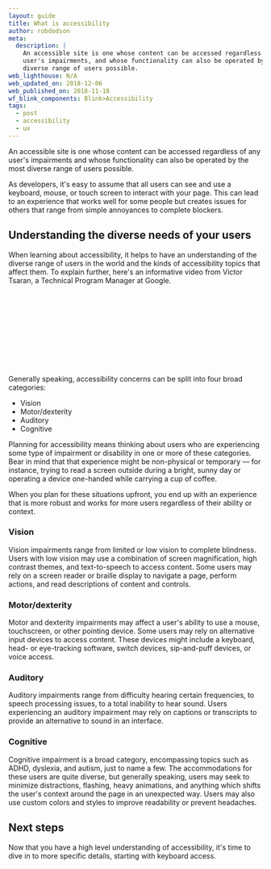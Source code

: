 ```yaml
---
layout: guide
title: What is accessibility
author: robdodson
meta:
  description: |
    An accessible site is one whose content can be accessed regardless of any
    user's impairments, and whose functionality can also be operated by the most
    diverse range of users possible.
web_lighthouse: N/A
web_updated_on: 2018-12-06
web_published_on: 2018-11-18
wf_blink_components: Blink>Accessibility
tags:
  - post
  - accessibility
  - ux
---
```


An accessible site is one whose content can be accessed regardless of any user's
impairments and whose functionality can also be operated by the most diverse
range of users possible.

As developers, it's easy to assume that all users can see and use a keyboard,
mouse, or touch screen to interact with your page. This can lead to an
experience that works well for some people but creates issues for others that
range from simple annoyances to complete blockers.

## Understanding the diverse needs of your users

When learning about accessibility, it helps to have an understanding of the
diverse range of users in the world and the kinds of accessibility topics that
affect them. To explain further, here's an informative video from Victor Tsaran,
a Technical Program Manager at Google.

<div class="video-wrapper-full-width">
  <iframe class="devsite-embedded-youtube-video" data-video-id="RHIVx4m8V4M"
          data-autohide="1" data-showinfo="0" data-rel="0"
          frameborder="0" allowfullscreen>
  </iframe>
</div>

Generally speaking, accessibility concerns can be split into four broad
categories:

- Vision
- Motor/dexterity
- Auditory
- Cognitive

Planning for accessibility means thinking about users who are experiencing some
type of impairment or disability in one or more of these categories. Bear
in mind that that experience might be non-physical or temporary — for instance,
trying to read a screen outside during a bright, sunny day or operating a
device one-handed while carrying a cup of coffee.

When you plan for these situations upfront, you end up with an experience that
is more robust and works for more users regardless of their ability or
context.

### Vision

Vision impairments range from limited or low vision to complete blindness. Users
with low vision may use a combination of screen magnification, high contrast
themes, and text-to-speech to access content. Some users may rely on a screen
reader or braille display to navigate a page, perform actions, and read
descriptions of content and controls.

### Motor/dexterity

Motor and dexterity impairments may affect a user's ability to use a mouse,
touchscreen, or other pointing device. Some users may rely on alternative input
devices to access content. These devices might include a keyboard, head- or
eye-tracking software, switch devices, sip-and-puff devices, or voice access.

### Auditory

Auditory impairments range from difficulty hearing certain frequencies, to
speech processing issues, to a total inability to hear sound. Users
experiencing an auditory impairment may rely on captions or transcripts to
provide an alternative to sound in an interface.

### Cognitive

Cognitive impairment is a broad category, encompassing topics such as ADHD,
dyslexia, and autism, just to name a few. The accommodations for these users are
quite diverse, but generally speaking, users may seek to minimize distractions,
flashing, heavy animations, and anything which shifts the user's context around
the page in an unexpected way. Users may also use custom colors and styles to
improve readability or prevent headaches.

## Next steps

Now that you have a high level understanding of accessibility, it's time to dive
in to more specific details, starting with keyboard access.
